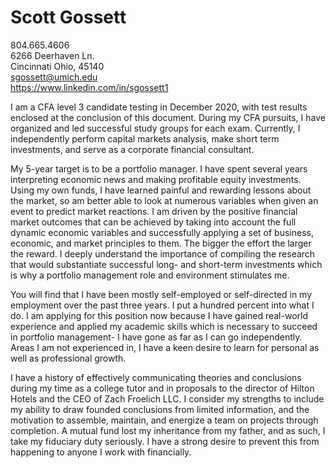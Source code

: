 # Scott Gossett
804.665.4606  
6266 Deerhaven Ln.  
Cincinnati Ohio, 45140  
sgossett@umich.edu  
https://www.linkedin.com/in/sgossett1


I am a CFA level 3 candidate testing in December 2020, with test results enclosed at the conclusion of this document.  During my CFA pursuits, I have organized and led successful study groups for each exam.  Currently, I independently perform capital markets analysis, make short term investments, and serve as a corporate financial consultant.

My 5-year target is to be a portfolio manager. I have spent several years interpreting economic news and making profitable equity investments.  Using my own funds, I have learned painful and rewarding lessons about the market, so am better able to look at numerous variables when given an event to predict market reactions.  I am driven by the positive financial market outcomes that can be achieved by taking into account the full dynamic economic variables and successfully applying a set of business, economic, and market principles to them. The bigger the effort the larger the reward. I deeply understand the importance of compiling the research that would substantiate successful long- and short-term investments which is why a portfolio management role and environment stimulates me.

You will find that I have been mostly self-employed or self-directed in my employment over the past three years.  I put a hundred percent into what I do.  I am applying for this position now because I have gained real-world experience and applied my academic skills which is necessary to succeed in portfolio management- I have gone as far as I can go independently.  Areas I am not experienced in, I have a keen desire to learn for personal as well as professional growth.

I have a history of effectively communicating theories and conclusions during my time as a college tutor and in proposals to the director of Hilton Hotels and the CEO of Zach Froelich LLC. I consider my strengths to include my ability to draw founded conclusions from limited information, and the motivation to assemble, maintain, and energize a team on projects through completion. A mutual fund lost my inheritance from my father, and as such, I take my fiduciary duty seriously. I have a strong desire to prevent this from happening to anyone I work with financially.
